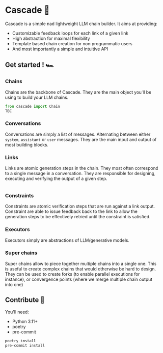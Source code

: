 # Cascade 🌊
Cascade is a simple nad lightweight LLM chain builder. It aims at providing:
- Customizable feedback loops for each link of a given link
- High abstraction for maximal flexibility
- Template based chain creation for non programmatic users
- And most importantly a simple and intuitive API

## Get started ! 🏎️

### Chains
Chains are the backbone of Cascade. They are the main object you'll be using to build your LLM chains.
```python
from cascade import Chain
TBC
```
### Conversations
Conversations are simply a list of messages. Alternating between either ```system```, ```assistant``` or ```user``` messages.  They are the main input and output of most building blocks.

### Links
Links are atomic generation steps in the chain. They most often correspond to a single message in a conversation. They are responsible for designing, executing and verifying the output of a given step.
```python

```

### Constraints
Constraints are atomic verification steps that are run against a link output. Constraint are able to issue feedback back to the link to allow the generation steps to be effectively retried until the constraint is satisfied.

### Executors
Executors simply are abstractions of LLM/generative models.

### Super chains
Super chains allow to piece together multiple chains into a single one. This is useful to create complex chains that would otherwise be hard to design. They can be used to create forks (to enable parallel executions for instance), or convergence points (where we merge multiple chain output into one)


## Contribute 🤝

You'll need:
- Python 3.11+
- poetry
- pre-commit

```bash
poetry install
pre-commit install
```

